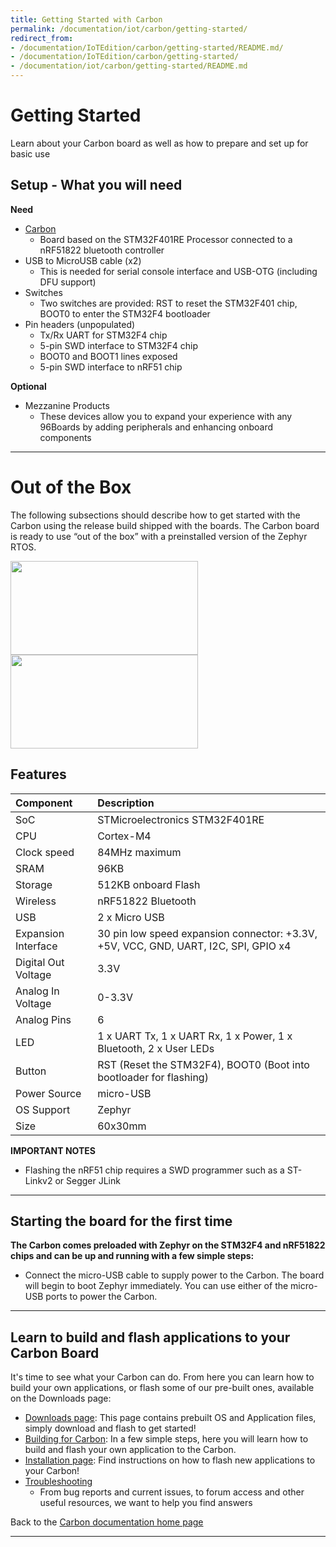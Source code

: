 ```yaml
---
title: Getting Started with Carbon
permalink: /documentation/iot/carbon/getting-started/
redirect_from:
- /documentation/IoTEdition/carbon/getting-started/README.md/
- /documentation/IoTEdition/carbon/getting-started/
- /documentation/iot/carbon/getting-started/README.md
---
```

# Getting Started

Learn about your Carbon board as well as how to prepare and set up for basic use

## Setup - What you will need

**Need**
- [Carbon](https://www.96boards.org/product/carbon/)
   - Board based on the STM32F401RE Processor connected to a nRF51822 bluetooth controller
- USB to MicroUSB cable (x2)
   - This is needed for serial console interface and USB-OTG (including DFU support)
- Switches
   - Two switches are provided: RST to reset the STM32F401 chip, BOOT0 to enter the STM32F4 bootloader
- Pin headers (unpopulated)
   - Tx/Rx UART for STM32F4 chip
   - 5-pin SWD interface to STM32F4 chip
   - BOOT0 and BOOT1 lines exposed
   - 5-pin SWD interface to nRF51 chip

**Optional**
- Mezzanine Products
   - These devices allow you to expand your experience with any 96Boards by adding peripherals and enhancing onboard components

***

# Out of the Box

The following subsections should describe how to get started with the Carbon using the release build shipped with the boards. The Carbon board is ready to use “out of the box” with a preinstalled version of the Zephyr RTOS.

<img src="https://github.com/sdrobertw/documentation/blob/master/iot/carbon/additional-docs/images/images-board/sd/carbon-front-sd.png?raw=true" data-canonical-src="https://github.com/sdrobertw/documentation/blob/master/iot/carbon/additional-docs/images/images-board/sd/carbon-front-sd.png?raw=true" width="300" height="150" />
<img src="https://github.com/sdrobertw/documentation/blob/master/iot/carbon/additional-docs/images/images-board/sd/carbon-front-sd.png?raw=true" data-canonical-src="https://github.com/sdrobertw/documentation/blob/master/iot/carbon/additional-docs/images/images-board/sd/carbon-back-sd.png?raw=true" width="300" height="150" />

## Features

|   Component          |   Description                                                                                    |
|:---------------------|:-------------------------------------------------------------------------------------------------|
|  SoC                 | STMicroelectronics STM32F401RE                                                                   |
|  CPU                 | Cortex-M4                                                                                        |
|  Clock speed         | 84MHz maximum                                                                                    |
|  SRAM                | 96KB                                                                                             |
|  Storage             | 512KB onboard Flash                                                                              |
|  Wireless            | nRF51822 Bluetooth                                                                               |
|  USB                 | 2 x Micro USB                                                                                    |
|  Expansion Interface | 30 pin low speed expansion connector: +3.3V, +5V, VCC, GND, UART, I2C, SPI, GPIO x4              |
|  Digital Out Voltage | 3.3V                                                                                             |
|  Analog In Voltage   | 0-3.3V                                                                                           |
|  Analog Pins         | 6                                                                                                |
|  LED                 | 1 x UART Tx, 1 x UART Rx, 1 x Power, 1 x Bluetooth, 2 x User LEDs                                |
|  Button              | RST (Reset the STM32F4), BOOT0 (Boot into bootloader for flashing)                               |
|  Power Source        | micro-USB                                                                                        |
|  OS Support          | Zephyr                                                                                           |
|  Size                | 60x30mm                                                                                          |

**IMPORTANT NOTES**

- Flashing the nRF51 chip requires a SWD programmer such as a ST-Linkv2 or Segger JLink

***

## Starting the board for the first time

**The Carbon comes preloaded with Zephyr on the STM32F4 and nRF51822 chips and can be up and running with a few simple steps:**

- Connect the micro-USB cable to supply power to the Carbon. The board will begin to boot Zephyr immediately. You can use either of the micro-USB ports to power the Carbon.

***

## Learn to build and flash applications to your Carbon Board

It's time to see what your Carbon can do. From here you can learn how to build your own applications, or flash some of our pre-built ones, available on the Downloads page:

- [Downloads page](../downloads/): This page contains prebuilt OS and Application files, simply download and flash to get started!
- [Building for Carbon](../build/): In a few simple steps, here you will learn how to build and flash your own application to the Carbon.
- [Installation page](../installation/): Find instructions on how to flash new applications to your Carbon!
- [Troubleshooting](../support/)
   - From bug reports and current issues, to forum access and other useful resources, we want to help you find answers

Back to the [Carbon documentation home page](../)

***   
